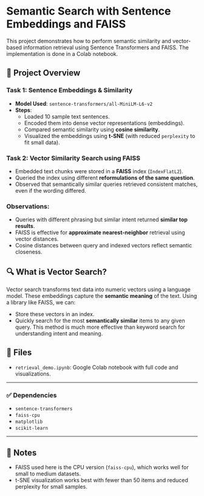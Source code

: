 # Semantic Search with Sentence Embeddings and FAISS

This project demonstrates how to perform semantic similarity and vector-based information retrieval using Sentence Transformers and FAISS. The implementation is done in a Colab notebook.

## 🧠 Project Overview

### Task 1: Sentence Embeddings & Similarity
- **Model Used**: `sentence-transformers/all-MiniLM-L6-v2`
- **Steps**:
  - Loaded 10 sample text sentences.
  - Encoded them into dense vector representations (embeddings).
  - Compared semantic similarity using **cosine similarity**.
  - Visualized the embeddings using **t-SNE** (with reduced `perplexity` to fit small data).

### Task 2: Vector Similarity Search using FAISS
- Embedded text chunks were stored in a **FAISS** index (`IndexFlatL2`).
- Queried the index using different **reformulations of the same question**.
- Observed that semantically similar queries retrieved consistent matches, even if the wording differed.


### Observations:
- Queries with different phrasing but similar intent returned **similar top results**.
- FAISS is effective for **approximate nearest-neighbor** retrieval using vector distances.
- Cosine distances between query and indexed vectors reflect semantic closeness.

## 🔍 What is Vector Search?

Vector search transforms text data into numeric vectors using a language model. These embeddings capture the **semantic meaning** of the text. Using a library like FAISS, we can:
- Store these vectors in an index.
- Quickly search for the most **semantically similar** items to any given query.
This method is much more effective than keyword search for understanding intent and meaning.

## 📁 Files
- `retrieval_demo.ipynb`: Google Colab notebook with full code and visualizations.
---

### ✅ Dependencies  
- `sentence-transformers`
- `faiss-cpu`
- `matplotlib`
- `scikit-learn`

---

## 📌 Notes
- FAISS used here is the CPU version (`faiss-cpu`), which works well for small to medium datasets.
- t-SNE visualization works best with fewer than 50 items and reduced perplexity for small samples.



